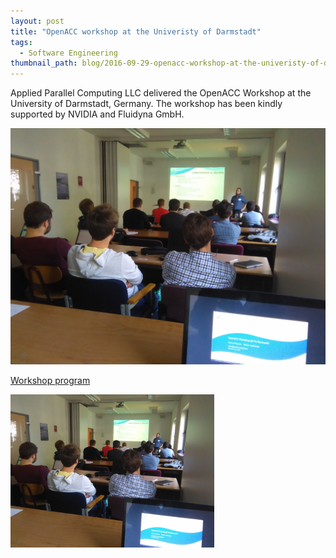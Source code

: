 ```yaml
---
layout: post
title: "OpenACC workshop at the Univeristy of Darmstadt"
tags:
  - Software Engineering
thumbnail_path: blog/2016-09-29-openacc-workshop-at-the-univeristy-of-darmstadt/IMG_20160928_090934_1.jpg
---
```


Applied Parallel Computing LLC delivered the OpenACC Workshop at the University of Darmstadt, Germany. The workshop has been kindly supported by NVIDIA and Fluidyna GmbH.

![alt text](\assets\img\blog\2016-09-29-openacc-workshop-at-the-univeristy-of-darmstadt\IMG_20160928_090934.jpg "Logo Title Text 1")

[Workshop program](\assets\img\blog\2016-09-29-openacc-workshop-at-the-univeristy-of-darmstadt\darmstadt_2016_openacc.pdf)

![alt text](\assets\img\blog\2016-09-29-openacc-workshop-at-the-univeristy-of-darmstadt\IMG_20160928_090934_1.jpg "Logo Title Text 1")

